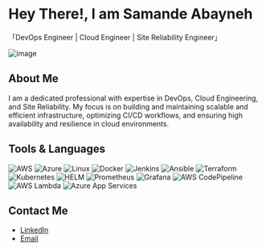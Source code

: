 # Hey There!, I am Samande Abayneh

「DevOps Engineer | Cloud Engineer | Site Reliability Engineer」

![image](https://github.com/sabayneh1/sabayneh1/assets/59586300/2d98c300-30d0-41e8-834c-bef06cdbffea)


## About Me
I am a dedicated professional with expertise in DevOps, Cloud Engineering, and Site Reliability. My focus is on building and maintaining scalable and efficient infrastructure, optimizing CI/CD workflows, and ensuring high availability and resilience in cloud environments.

## Tools & Languages
<p>
  <img src="https://img.shields.io/badge/AWS-232F3E?style=flat-square&logo=amazonaws&logoColor=white" alt="AWS" />
  <img src="https://img.shields.io/badge/Azure-0078D4?style=flat-square&logo=microsoftazure&logoColor=white" alt="Azure" />
  <img src="https://img.shields.io/badge/Linux-FCC624?style=flat-square&logo=linux&logoColor=black" alt="Linux" />
  <img src="https://img.shields.io/badge/Docker-2496ED?style=flat-square&logo=docker&logoColor=white" alt="Docker" />
  <img src="https://img.shields.io/badge/Jenkins-D24939?style=flat-square&logo=jenkins&logoColor=white" alt="Jenkins" />
  <img src="https://img.shields.io/badge/Ansible-EE0000?style=flat-square&logo=ansible&logoColor=white" alt="Ansible" />
  <img src="https://img.shields.io/badge/Terraform-623CE4?style=flat-square&logo=terraform&logoColor=white" alt="Terraform" />
  <img src="https://img.shields.io/badge/Kubernetes-326CE5?style=flat-square&logo=kubernetes&logoColor=white" alt="Kubernetes" />
  <img src="https://img.shields.io/badge/HELM-0F1689?style=flat-square&logo=helm&logoColor=white" alt="HELM" />
  <img src="https://img.shields.io/badge/Prometheus-E6522C?style=flat-square&logo=prometheus&logoColor=white" alt="Prometheus" />
  <img src="https://img.shields.io/badge/Grafana-F46800?style=flat-square&logo=grafana&logoColor=white" alt="Grafana" />
  <img src="https://img.shields.io/badge/AWS_CodePipeline-3EAAAF?style=flat-square&logo=amazonaws&logoColor=white" alt="AWS CodePipeline" />
  <img src="https://img.shields.io/badge/AWS_Lambda-FF9900?style=flat-square&logo=awslambda&logoColor=white" alt="AWS Lambda" />
  <img src="https://img.shields.io/badge/Azure_App_Services-0078D4?style=flat-square&logo=microsoftazure&logoColor=white" alt="Azure App Services" />
</p>

## Contact Me
- [LinkedIn](https://www.linkedin.com/in/samanderabayneh/)
- [Email](mailto:samander944@gmail.com)
